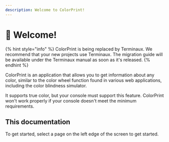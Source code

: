 ```yaml
---
description: Welcome to ColorPrint!
---
```


# 👋 Welcome!

{% hint style="info" %}
ColorPrint is being replaced by Terminaux. We recommend that your new projects use Terminaux. The migration guide will be available under the Terminaux manual as soon as it's released.
{% endhint %}

ColorPrint is an application that allows you to get information about any color, similar to the color wheel function found in various web applications, including the color blindness simulator.

It supports true color, but your console must support this feature. ColorPrint won't work properly if your console doesn't meet the minimum requirements.

## This documentation

To get started, select a page on the left edge of the screen to get started.
